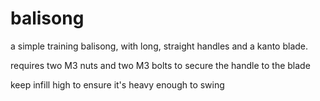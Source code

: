 # balisong

a simple training balisong, with long, straight handles and a kanto blade.

requires two M3 nuts and two M3 bolts to secure the handle to the blade 

keep infill high to ensure it's heavy enough to swing